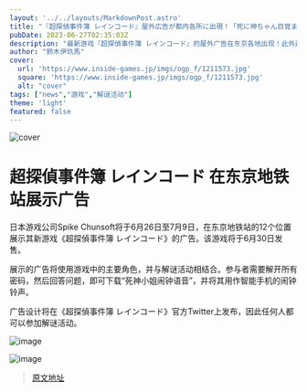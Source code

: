 ```yaml
---
layout: '../../layouts/MarkdownPost.astro'
title: "『超探偵事件簿 レインコード』屋外広告が都内各所に出現！「死に神ちゃん目覚ましボイス」がもらえる謎解きキャンペーンも実施"
pubDate: 2023-06-27T02:35:03Z
description: "最新游戏『超探偵事件簿 レインコード』的屋外广告在东京各地出现！此外还有获得“死神小姐闹钟语音”的解谜活动。"
author: "鈴木伊玖馬"
cover:
  url: 'https://www.inside-games.jp/imgs/ogp_f/1211573.jpg'
  square: 'https://www.inside-games.jp/imgs/ogp_f/1211573.jpg'
  alt: "cover"
tags: ["news","游戏","解谜活动"]
theme: 'light'
featured: false
---
```

![cover](https://www.inside-games.jp/imgs/ogp_f/1211573.jpg)

# 超探偵事件簿 レインコード 在东京地铁站展示广告

日本游戏公司Spike Chunsoft将于6月26日至7月9日，在东京地铁站的12个位置展示其新游戏《超探偵事件簿 レインコード》的广告。该游戏将于6月30日发售。

展示的广告将使用游戏中的主要角色，并与解谜活动相结合。参与者需要解开所有密码，然后回答问题，即可下载“死神小姐闹钟语音”，并将其用作智能手机的闹钟铃声。

广告设计将在《超探偵事件簿 レインコード》官方Twitter上发布，因此任何人都可以参加解谜活动。

![image](https://www.inside-games.jp/imgs/zoom/1211573.png)

![image](https://www.inside-games.jp/imgs/zoom/1211572.png)

>[原文地址](https://www.inside-games.jp/article/2023/06/27/146831.html)  